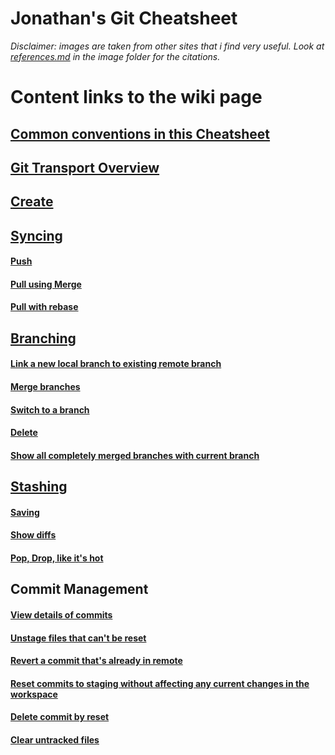 Jonathan's Git Cheatsheet
======

_Disclaimer: images are taken from other sites that i find very useful. Look at [references.md](../images/references.md) in the image folder for the citations._

# Content links to the wiki page

## [Common conventions in this Cheatsheet](https://github.com/jonyeezs/gitcheat/wiki#common-conventions-in-this-cheatsheet)


## [Git Transport Overview](https://github.com/jonyeezs/gitcheat/wiki/Git-Transport-Overview)

## [Create](https://github.com/jonyeezs/gitcheat/wiki/Create)

## [Syncing](https://github.com/jonyeezs/gitcheat/wiki/Syncing)

#### [Push](https://github.com/jonyeezs/gitcheat/wiki/Syncing#push)

#### [Pull using Merge](https://github.com/jonyeezs/gitcheat/wiki/Syncing#pull-using-mergebranch)

#### [Pull with rebase](https://github.com/jonyeezs/gitcheat/wiki/Syncing#pull-with-rebase)

## [Branching](https://github.com/jonyeezs/gitcheat/wiki/Branching)

#### [Link a new local branch to existing remote branch](https://github.com/jonyeezs/gitcheat/wiki/Branching#link-a-new-local-branch-to-existing-remote-branch)

#### [Merge branches](https://github.com/jonyeezs/gitcheat/wiki/Branching#merge-branches)

#### [Switch to a branch](https://github.com/jonyeezs/gitcheat/wiki/Branching#switch-to-a-branch)

#### [Delete](https://github.com/jonyeezs/gitcheat/wiki/Branching#delete)

#### [Show all completely merged branches with current branch](https://github.com/jonyeezs/gitcheat/wiki/Branching#show-all-completely-merged-branches-with-current-branch)

## [Stashing](https://github.com/jonyeezs/gitcheat/wiki/Stashing)

#### [Saving](https://github.com/jonyeezs/gitcheat/wiki/Stashing#saving)

#### [Show diffs](https://github.com/jonyeezs/gitcheat/wiki/Stashing#show-diffs)

#### [Pop, Drop, like it's hot](https://github.com/jonyeezs/gitcheat/wiki/Stashing#pop-drop-like-its-hot)

## Commit Management

#### [View details of commits](https://github.com/jonyeezs/gitcheat/wiki/Commit-Management#view-details-of-commits)

#### [Unstage files that can't be reset](https://github.com/jonyeezs/gitcheat/wiki/Commit-Management#unstage-files-that-cant-be-reset)

#### [Revert a commit that's already in remote](https://github.com/jonyeezs/gitcheat/wiki/Commit-Management#revert-a-commit-thats-already-in-remote)

#### [Reset commits to staging without affecting any current changes in the workspace](https://github.com/jonyeezs/gitcheat/wiki/Commit-Management#reset-commits-to-staging-without-affecting-any-current-changes-in-the-workspace)

#### [Delete commit by reset](https://github.com/jonyeezs/gitcheat/wiki/Commit-Management#delete-commit-by-reset)

#### [Clear untracked files](https://github.com/jonyeezs/gitcheat/wiki/Commit-Management#clear-untracked-files)
